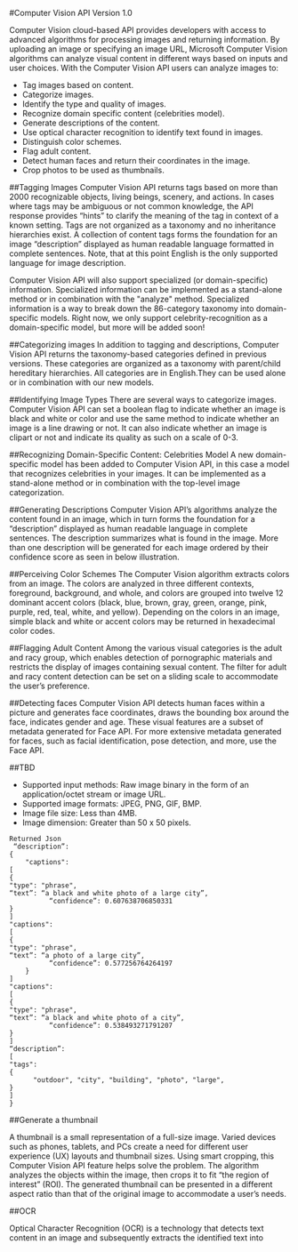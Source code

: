 #Computer Vision API Version 1.0

Computer Vision cloud-based API provides developers with access to advanced algorithms for processing images and returning information. By uploading an image or specifying an image URL, Microsoft Computer Vision algorithms can analyze visual content in different ways based on inputs and user choices. With the Computer Vision API users can analyze images to:
- Tag images based on content.
- Categorize images.
- Identify the type and quality of images. 
- Recognize domain specific content (celebrities model).
- Generate descriptions of the content. 
- Use optical character recognition to identify text found in images.
- Distinguish color schemes.
- Flag adult content.
- Detect human faces and return their coordinates in the image.   
- Crop photos to be used as thumbnails. 

##Tagging Images
Computer Vision API returns tags based on more than 2000 recognizable objects, living beings, scenery, and actions. In cases where tags may be ambiguous or not common knowledge, the API response provides “hints” to clarify the meaning of the tag in context of a known setting. Tags are not organized as a taxonomy and no inheritance hierarchies exist. A collection of content tags forms the foundation for an image “description” displayed as human readable language formatted in complete sentences. Note, that at this point English is the only supported language for image description.

Computer Vision API will also support specialized (or domain-specific) information. Specialized information can be implemented as a stand-alone method or in combination with the "analyze" method. Specialized information is a way to break down the 86-category taxonomy into domain-specific models. Right now, we only support celebrity-recognition as a domain-specific model, but more will be added soon! 

##Categorizing images
In addition to tagging and descriptions, Computer Vision API returns the taxonomy-based categories defined in previous versions. These categories are organized as a taxonomy with parent/child hereditary hierarchies. All categories are in English.They can be used alone or in combination with our new models.

##Identifying Image Types
There are several ways to categorize images. Computer Vision API can set a boolean flag to indicate whether an image is black and white or color and use the same method to indicate whether an image is a line drawing or not. It can also indicate whether an image is clipart or not and indicate its quality as such on a scale of 0-3. 

##Recognizing Domain-Specific Content: Celebrities Model
A new domain-specific model has been added to Computer Vision API, in this case a model that recognizes celebrities in your images. It can be implemented as a stand-alone method or in combination with the top-level image categorization. 

##Generating Descriptions
Computer Vision API’s algorithms analyze the content found in an image, which in turn forms the foundation for a “description” displayed as human readable language in complete sentences. The description summarizes what is found in the image. More than one description will be generated for each image ordered by their confidence score as seen in below illustration.

##Perceiving Color Schemes
The Computer Vision algorithm extracts colors from an image. The colors are analyzed in three different contexts, foreground, background, and whole, and colors are grouped into twelve 12 dominant accent colors (black, blue, brown, gray, green, orange, pink, purple, red, teal, white, and yellow). Depending on the colors in an image, simple black and white or accent colors may be returned in hexadecimal color codes.

##Flagging Adult Content
Among the various visual categories is the adult and racy group, which enables detection of pornographic materials and restricts the display of images containing sexual content. The filter for adult and racy content detection can be set on a sliding scale to accommodate the user’s preference.

##Detecting faces
Computer Vision API detects human faces within a picture and generates face coordinates, draws the bounding box around the face, indicates gender and age. These visual features are a subset of metadata generated for Face API. For more extensive metadata generated for faces, such as facial identification, pose detection, and more, use the Face API.

##TBD
- Supported input methods: Raw image binary in the form of an application/octet stream or image URL.
- Supported image formats: JPEG, PNG, GIF, BMP.
- Image file size: Less than 4MB.
- Image dimension: Greater than 50 x 50 pixels.

``` 
Returned Json 
 “description”: 
{
    "captions": 
[
{
"type": "phrase",
“text”: “a black and white photo of a large city”,
          “confidence”: 0.607638706850331
}
]
"captions": 
[
{
"type": "phrase",
“text”: “a photo of a large city”,
          “confidence”: 0.577256764264197
    }
]
"captions": 
[
{
"type": "phrase",
“text”: “a black and white photo of a city”,
          “confidence”: 0.538493271791207
}
]
“description”: 
[
"tags": 
{
      "outdoor", "city", "building", "photo", "large", 
}
]
}
```



##Generate a thumbnail

A thumbnail is a small representation of a full-size image. Varied devices such as phones, tablets, and PCs create a need for different user experience (UX) layouts and thumbnail sizes. Using smart cropping, this Computer Vision API feature helps solve the problem. The algorithm analyzes the objects within the image, then crops it to fit “the region of interest” (ROI). The generated thumbnail can be presented in a different aspect ratio than that of the original image to accommodate a user’s needs. 

##OCR

Optical Character Recognition (OCR) is a technology that detects text content in an image and subsequently extracts the identified text into 
